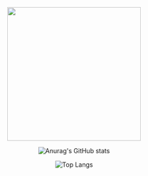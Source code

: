 <div align=center>
  
<img src="https://giffiles.alphacoders.com/398/3987.gif" width=300></img>

![Anurag's GitHub stats](https://github-readme-stats.vercel.app/api?username=jhonnye0&theme=dracula&show_icons=true)

![Top Langs](https://github-readme-stats.vercel.app/api/top-langs/?username=jhonnye0&theme=dracula&langs_count=10&layout=compact)


</div>
